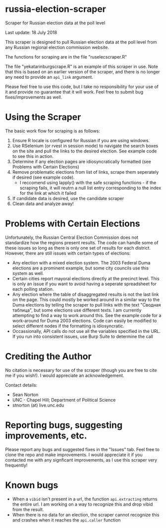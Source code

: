 ﻿# russia-election-scraper
Scraper for Russian election data at the poll level

Last update: 18 July 2018

This scraper is designed to pull Russian election data at the poll level from any Russian regional election commission website.

The functions for scraping are in the file "ruselecscraper.R"

The file "yekatarinburgscrape.R" is an example of this scraper in use. Note that this is based on an earlier version of the scraper, and there is no longer any need to provide an `api_link` argument.

Please feel free to use this code, but I take no responsibility for your use of it and provide no guarantee that it will work. 
Feel free to submit bug fixes/improvements as well.

# Using the Scraper

The basic work flow for scraping is as follows:
1. Ensure R locale is configured for Russian if you are using windows.
2. Use RSelenium (or rvest in session mode) to navigate the search boxes on the site and pull the links to the desired election. See example code to see this in action.
3. Determine if any election pages are idiosyncratically formatted (see Problems with Certain Elections)
4. Remove problematic elections from list of links, scrape them seperately if desired (see example code).
	* I reccomend using lapply() with the safe scraping functions - if the scraping fails, it will reutrn a null list entry corresponding to the index for the link at which it failed
5. If candidate data is desired, use the candidate scraper
6. Clean data and analyze away!

# Problems with Certain Elections

Unfortunately, the Russian Central Election Commission does not standardize how the regions present results.
The code can handle some of these issues so long as there is only one set of results for each district. 
However, there are still issues with certain types of elections:
* Any election with a mixed election system. The 2003 Federal Duma elections are a prominent example, but some city councils use this system as well.
* Certain cities report mayoral elections directly at the precinct level. This is only an issue if you want to avoid having a seperate spreadsheet for each polling station.
* Any election where the table of disaggregated results is not the last link on the page. This could mostly be worked around in a similar way to the Duma elections by telling the scraper to pull links with the text "Сводная таблица", but some elections use different texts. I am currently attempting to find a way to work around this.
See the example code for a work-around for Duma 2003 elections. Code can easily be modified to select different nodes if the formatting is idiosyncratic.
* Occassionally, API calls do not use all the variables specified in the URL. If you run into consistent issues, use Burp Suite to determine the call

# Crediting the Author

No citation is necessary for use of the scraper (though you are free to cite me if you wish!). I would appreciate an acknowledgement.

Contact details:
* Sean Norton
* UNC - Chapel Hill; Department of Political Science
* stnorton (at) live.unc.edu

# Reporting bugs, suggesting improvements, etc.

Please report any bugs and suggested fixes in the "Issues" tab. Feel free to clone the repo and make improvements. I would appreciate it if you contacted me with any signficant improvements, as I use this scraper very frequently!

# Known bugs

* When a `vibid` isn't present in a url, the function `api.extracting` returns the entire url. I am working on a way to recognize this and drop vibid from the result.
* When there is no data for an election, the scraper cannot recognize this and crashes when it reaches the `api.caller` function 
